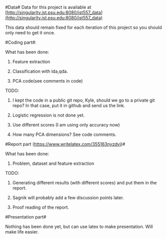 #Data#
Data for this project is available at [http://singularity.ist.psu.edu:8080/ist557_data](http://singularity.ist.psu.edu:8080/ist557_data)

This data should remain fixed for each iteration of this project so you should only need to get it once.

#Coding part#:

What has been done: 

1. Feature extraction

2. Classification with lda,qda.

3. PCA code(see comments in code)

TODO:

1. I kept the code in a public git repo, Kyle, should we go to a private git repo? In that case, put it in github and send us the link.

2. Logistic regression is not done yet.

3. Use different scores (I am using only accuracy now)

4. How many PCA dimensions? See code comments.

#Report part (https://www.writelatex.com/355163nyzdvj)#

What has been done:

1. Problem, dataset and feature extraction

TODO:

1. Generating different results (with different scores) and put them in the report.

2. Sagnik will probably add a few discussion points later.

3. Proof reading of the report.


#Presentation part#

Nothing has been done yet, but can use latex to make presentation. Will make life easier.
